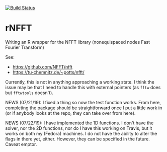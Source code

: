 
[![Build Status](https://travis-ci.org/gzt/rNFFT.svg?branch=master)](https://travis-ci.org/gzt/rNFFT)

# rNFFT
Writing an R wrapper for the NFFT library (nonequispaced nodes Fast Fourier Transform)

See: 
* https://github.com/NFFT/nfft
* https://tu-chemnitz.de/~potts/nfft/

Currently, this is not in anything approaching a working state. I think the issue may be 
that I need to handle this with external pointers (as `fftw` does but `fftwtools` doesn't).

NEWS (07/21/19): I fixed a thing so now the test function works. From here,
completing the package should be straightforward once I put a little work in
(or if anybody looks at the repo, they can take over from here). 

NEWS (07/22/19): I have implemented the 1D functions. I don't have the solver, nor the 2D 
functions, nor do I have this working on Travis, but it works on both my (Fedora) 
machines. I do not have the ability to alter the flags in there yet, either.
However, they can be specified in the future. Caveat emptor.
